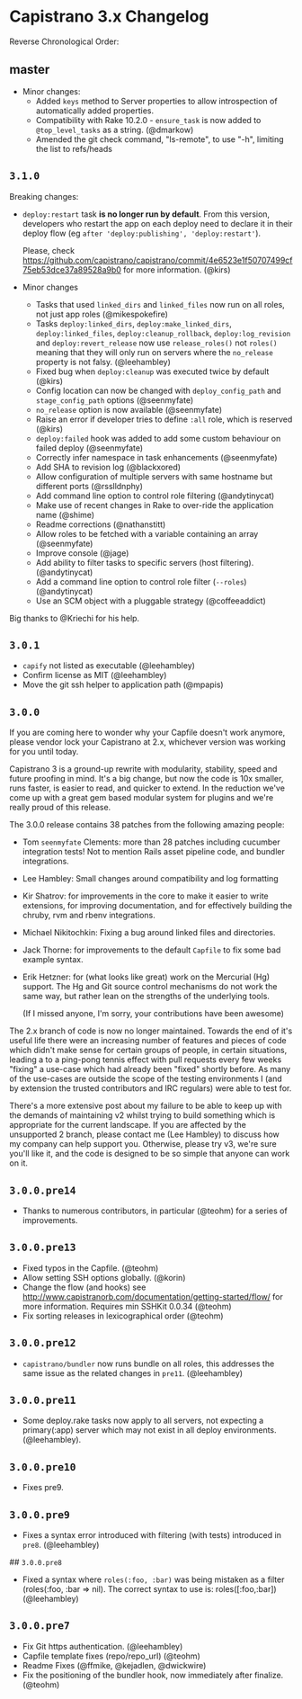 # Capistrano 3.x Changelog

Reverse Chronological Order:

## master

* Minor changes:
  * Added `keys` method to Server properties to allow introspection of automatically added
    properties.
  * Compatibility with Rake 10.2.0 - `ensure_task` is now added to `@top_level_tasks` as a string. (@dmarkow)
  * Amended the git check command, "ls-remote", to use "-h", limiting the list to refs/heads

## `3.1.0`

Breaking changes:

  * `deploy:restart` task **is no longer run by default**.
    From this version, developers who restart the app on each deploy need to declare it in their deploy flow (eg `after 'deploy:publishing', 'deploy:restart'`).

    Please, check https://github.com/capistrano/capistrano/commit/4e6523e1f50707499cf75eb53dce37a89528a9b0 for more information. (@kirs)

* Minor changes
  * Tasks that used `linked_dirs` and `linked_files` now run on all roles, not just app roles (@mikespokefire)
  * Tasks `deploy:linked_dirs`, `deploy:make_linked_dirs`, `deploy:linked_files`, `deploy:cleanup_rollback`,
    `deploy:log_revision` and `deploy:revert_release` now use `release_roles()` not `roles()` meaning that they
    will only run on servers where the `no_release` property is not falsy. (@leehambley)
  * Fixed bug when `deploy:cleanup` was executed twice by default (@kirs)
  * Config location can now be changed with `deploy_config_path` and `stage_config_path` options (@seenmyfate)
  * `no_release` option is now available (@seenmyfate)
  * Raise an error if developer tries to define `:all` role, which is reserved (@kirs)
  * `deploy:failed` hook was added to add some custom behaviour on failed deploy (@seenmyfate)
  * Correctly infer namespace in task enhancements (@seenmyfate)
  * Add SHA to revision log (@blackxored)
  * Allow configuration of multiple servers with same hostname but different ports (@rsslldnphy)
  * Add command line option to control role filtering (@andytinycat)
  * Make use of recent changes in Rake to over-ride the application name (@shime)
  * Readme corrections (@nathanstitt)
  * Allow roles to be fetched with a variable containing an array (@seenmyfate)
  * Improve console (@jage)
  * Add ability to filter tasks to specific servers (host filtering). (@andytinycat)
  * Add a command line option to control role filter (`--roles`) (@andytinycat)
  * Use an SCM object with a pluggable strategy (@coffeeaddict)

Big thanks to @Kriechi for his help.

## `3.0.1`

  * `capify` not listed as executable (@leehambley)
  * Confirm license as MIT (@leehambley)
  * Move the git ssh helper to application path (@mpapis)

## `3.0.0`

If you are coming here to wonder why your Capfile doesn't work anymore, please
vendor lock your Capistrano at 2.x, whichever version was working for you
until today.

Capistrano 3 is a ground-up rewrite with modularity, stability, speed and
future proofing in mind. It's a big change, but now the code is 10x smaller,
runs faster, is easier to read, and quicker to extend. In the reduction we've
come up with a great gem based modular system for plugins and we're really
proud of this release.

The 3.0.0 release contains 38 patches from the following amazing people:

  * Tom `seenmyfate` Clements: more than 28 patches including cucumber integration tests! Not to
    mention Rails asset pipeline code, and bundler integrations.
  * Lee Hambley: Small changes around compatibility and log formatting
  * Kir Shatrov: for improvements in the core to make it easier to write extensions, for
    improving documentation, and for effectively building the chruby, rvm and rbenv integrations.
  * Michael Nikitochkin: Fixing a bug around linked files and directories.
  * Jack Thorne: for improvements to the default `Capfile` to fix some bad example syntax.
  * Erik Hetzner: for (what looks like great) work on the Mercurial (Hg) support. The Hg and Git
    source control mechanisms do not work the same way, but rather lean on the strengths of the
    underlying tools.

    (If I missed anyone, I'm sorry, your contributions have been awesome)

The 2.x branch of code is now no longer maintained. Towards the end of it's
useful life there were an increasing number of features and pieces of code
which didn't make sense for certain groups of people, in certain situations,
leading a to a ping-pong tennis effect with pull requests every few weeks
"fixing" a use-case which had already been "fixed" shortly before. As many of
the use-cases are outside the scope of the testing environments I (and by
extension the trusted contributors and IRC regulars) were able to test for.

There's a more extensive post about my failure to be able to keep up with the
demands of maintaining v2 whilst trying to build something which is appropriate
for the current landscape. If you are affected by the unsupported 2 branch,
please contact me (Lee Hambley) to discuss how my company can help support you.
Otherwise, please try v3, we're sure you'll like it, and the code is designed
to be so simple that anyone can work on it.

## `3.0.0.pre14`

 * Thanks to numerous contributors, in particular (@teohm) for a series of improvements.

## `3.0.0.pre13`

 * Fixed typos in the Capfile. (@teohm)
 * Allow setting SSH options globally. (@korin)
 * Change the flow (and hooks) see http://www.capistranorb.com/documentation/getting-started/flow/ for more information. Requires min SSHKit 0.0.34 (@teohm)
 * Fix sorting releases in lexicographical order (@teohm)

## `3.0.0.pre12`

 * `capistrano/bundler` now runs bundle on all roles, this addresses the same
   issue as the related changes in `pre11`. (@leehambley)

## `3.0.0.pre11`

 * Some deploy.rake tasks now apply to all servers, not expecting a
   primary(:app) server which may not exist in all deploy environments.
   (@leehambley).

## `3.0.0.pre10`

 * Fixes pre9.

## `3.0.0.pre9`

 * Fixes a syntax error introduced with filtering (with tests) introduced in
   `pre8`. (@leehambley)

## `3.0.0.pre8`

 * Fixed a syntax where `roles(:foo, :bar)` was being mistaken as a filter
   (roles(:foo, :bar => nil). The correct syntax to use is: roles([:foo,:bar])
   (@leehambley)

## `3.0.0.pre7`

 * Fix Git https authentication. (@leehambley)
 * Capfile template fixes (repo/repo_url) (@teohm)
 * Readme Fixes (@ffmike, @kejadlen, @dwickwire)
 * Fix the positioning of the bundler hook, now immediately after finalize. (@teohm)
